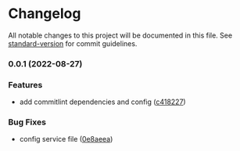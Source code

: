 # Changelog

All notable changes to this project will be documented in this file. See [standard-version](https://github.com/conventional-changelog/standard-version) for commit guidelines.

### 0.0.1 (2022-08-27)


### Features

* add commitlint dependencies and config ([c418227](https://github.com/mokkapps/changelog-generator-demo/commits/c418227660ba18929ad54a61b6c64e5e3541d410))


### Bug Fixes

* config service file ([0e8aeea](https://github.com/mokkapps/changelog-generator-demo/commits/0e8aeea23777f2199deba40c7432c01f654684f5))
